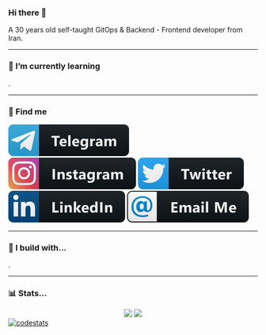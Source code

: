 ### Hi there 👋

A 30 years old self-taught GitOps & Backend - Frontend developer from Iran. 

<!--<script>
	var date1=new date("1993/07/27");
	var date2=new date("now");
	document.write(date2-date1);
</script>-->
<!--<p align="center">
  <a href="http://blog.akhi.ir">
    <img src="https://raw.githubusercontent.com/MikeCodesDotNET/MikeCodesDotNET/a8abbf37441f3253f74ea255a47f289208d7568c/Resources/personalBlog.svg" alt="Personal" style="vertical-align:top; margin:4px">
  </a>  
</p>-->

---
### 🌱 I’m currently learning
.


---
### 📢 Find me
  [![telegram](https://raw.githubusercontent.com/MikeCodesDotNET/ColoredBadges/master/svg/social/telegram.svg)](https://www.t.me/md_akhi/)
  [![Instagram](https://raw.githubusercontent.com/MikeCodesDotNET/ColoredBadges/master/svg/social/instagram.svg)](https://www.instagram.com/md_akhi2/)
  [![Twitter](https://raw.githubusercontent.com/MikeCodesDotNET/ColoredBadges/master/svg/social/twitter.svg)](https://twitter.com/md72ahki)
  [![LinkedIn](https://raw.githubusercontent.com/MikeCodesDotNET/ColoredBadges/master/svg/social/linkedin.svg)](https://www.linkedin.com/in/md-akhi)
  [![email_me](https://raw.githubusercontent.com/MikeCodesDotNET/ColoredBadges/master/svg/social/email_me.svg)](mailto:md@akhi.ir)
  
<!--<p align="center">
  <a href="https://www.instagram.com/md_akhi2/">
    <img src="https://raw.githubusercontent.com/MikeCodesDotNET/ColoredBadges/master/svg/social/instagram.svg" alt="Instagram" style="vertical-align:top; margin:4px">
  </a>
  <a href="https://www.t.me/md_akhi2/">
    <img src="https://raw.githubusercontent.com/MikeCodesDotNET/ColoredBadges/master/svg/social/telegram.svg" alt="telegram" style="vertical-align:top; margin:4px">
  </a>
  <a href="https://twitter.com/md72ahki">
    <img src="https://raw.githubusercontent.com/MikeCodesDotNET/ColoredBadges/master/svg/social/twitter.svg" alt="Twitter" style="vertical-align:top; margin:4px">
  </a>  
  <a href="https://www.linkedin.com/in/md-akhi/">
    <img src="https://raw.githubusercontent.com/MikeCodesDotNET/ColoredBadges/master/svg/social/linkedin.svg" alt="LinkedIn" style="vertical-align:top; margin:4px">
  </a>
  <a href="mailto:md.akhi.ir@gmail.com">
    <img src="https://raw.githubusercontent.com/MikeCodesDotNET/ColoredBadges/master/svg/social/gmail.svg" alt="gmail" style="vertical-align:top; margin:4px">
  </a>
  <a href="mailto:md@akhi.ir">
    <img src="https://raw.githubusercontent.com/MikeCodesDotNET/ColoredBadges/master/svg/social/email_me.svg" alt="email_me" style="vertical-align:top; margin:4px">
  </a>
</p>
-->

---
### 🚧 I build with...
.

---
### 📊 Stats...
<div align="center"><!-- https://github.com/anuraghazra/github-readme-stats -->
  <img src="https://github-readme-stats.vercel.app/api?username=md-akhi&theme=dark&show_icons=true&count_private=true" width='49%'/>
  <img src="https://github-readme-stats.vercel.app/api/top-langs/?username=md-akhi&theme=dark&layout=compact&show_icons=true&count_private=true" width='41%'/>
  <br/>
  <!-- <img src="https://github-readme-stats.vercel.app/api/wakatime?username=md72akhi&theme=dark&show_icons=true&count_private=true"/> -->
</div>
 
<!-- [![codestats](https://codestats.net/assets/frontend/images/Logo-92e1d93256eae2d7dde539f1df59b06c.svg?vsn=d)](https://codestats.net/users/md-akhi)-->
  <a href="https://codestats.net/users/md-akhi">
  <img src="https://codestats.net/assets/frontend/images/Logo-92e1d93256eae2d7dde539f1df59b06c.svg?vsn=d" alt="codestats" width='10%'/></a>
<!--
**md-akhi/md-akhi** is a ✨ _special_ ✨ repository because its `README.md` (this file) appears on your GitHub profile.

Here are some ideas to get you started:

- 🔭 I’m currently working on ...
- 🌱 I’m currently learning ...
- 👯 I’m looking to collaborate on ...
- 🤔 I’m looking for help with ...
- 💬 Ask me about ...
- 📫 How to reach me: ...
- 😄 Pronouns: ...
- ⚡ Fun fact: ...


/* ----------------------------------------------------------- */
		/*  CALCULATE AGE BY YEAR
		/* ----------------------------------------------------------- */
		$("#CalAge").append(new Date().getFullYear() - new Date(1993,7,27).getFullYear());

